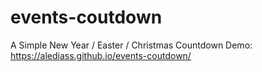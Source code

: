 # events-coutdown
A Simple New Year / Easter / Christmas Countdown 
Demo: https://alediass.github.io/events-coutdown/
